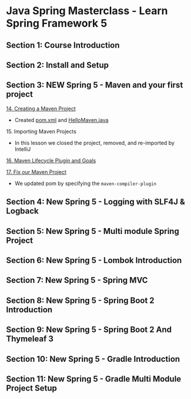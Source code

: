 # Java Spring Masterclass - Learn Spring Framework 5

## Section 1: Course Introduction

## Section 2: Install and Setup

## Section 3: NEW Spring 5 - Maven and your first project

[14. Creating a Maven Project](014_hello-maven/)
- Created [pom.xml](014_hello-maven/pom.xml) and [HelloMaven.java](014_hello-maven/src/main/java/academy/learnprogramming/HelloMaven.java)

15\. Importing Maven Projects

- In this lesson we closed the project, removed, and re-imported by IntelliJ

[16. Maven Lifecycle Plugin and Goals](/016_maven-lifecycle.md)

[17. Fix our Maven Project](/014_hello-maven/pom.xml)

- We updated pom by specifying the `maven-compiler-plugin`

## Section 4: New Spring 5 - Logging with SLF4J & Logback

## Section 5: New Spring 5 - Multi module Spring Project

## Section 6: New Spring 5 - Lombok Introduction

## Section 7: New Spring 5 - Spring MVC

## Section 8: New Spring 5 - Spring Boot 2 Introduction

## Section 9: New Spring 5 - Spring Boot 2 And Thymeleaf 3

## Section 10: New Spring 5 - Gradle Introduction

## Section 11: New Spring 5 - Gradle Multi Module Project Setup